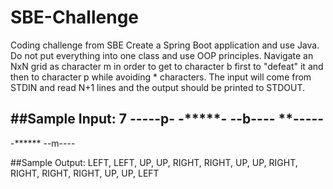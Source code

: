 # SBE-Challenge
Coding challenge from SBE
Create a Spring Boot application and use Java. Do not put everything into one
class and use OOP principles.
Navigate an NxN grid as character m in order to get to character b first to
"defeat" it and then to character p while avoiding * characters.
The input will come from STDIN and read N+1 lines and the output should be 
printed to STDOUT.

##Sample Input:
7
-----p-
-*****-
--b----
**-----
-------
-******
--m----

##Sample Output:
LEFT, LEFT, UP, UP, RIGHT, RIGHT, UP, UP, RIGHT, RIGHT, RIGHT,
RIGHT, UP, UP, LEFT
